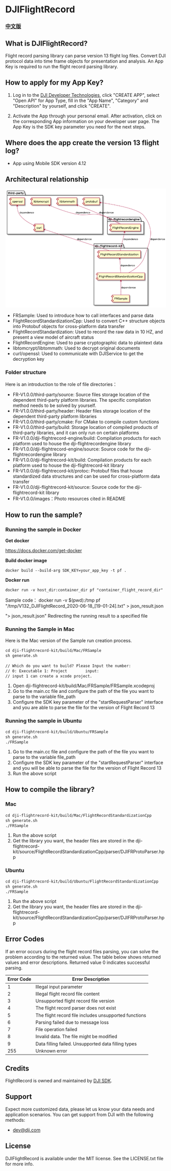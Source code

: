 # DJIFlightRecord

### <p>[中文版](https://github.com/dji-sdk/FlightRecordParsingLib/blob/master/README_cn.md)</p>

## What is DJIFlightRecord?

Flight record parsing library can parse version 13 flight log files. Convert DJI protocol data into time frame objects for presentation and analysis. An App Key is required to run the flight record parsing library.

## How to apply for my App Key?
1. Log in to the [DJI Developer Technologies](https://developer.dji.com/user), click "CREATE APP", select "Open API" for App Type, fill in the "App Name", "Category" and "Description" by yourself, and click "CREATE".

2. Activate the App through your personal email. After activation, click on the corresponding App information on your developer user page. The App Key is the SDK key parameter you need for the next steps.

## Where does the app create the version 13 flight log?

* App using Mobile SDK version 4.12

## Architectural relationship

![](images/architectural.png)

* FRSample: Used to introduce how to call interfaces and parse data
* FlightRecordStandardizationCpp: Used to convert C++ structure objects into Protobuf objects for cross-platform data transfer
* FlightRecordStandardization: Used to record the raw data in 10 HZ, and present a view model of aircraft status
* FlightRecordEngine: Used to parse cryptographic data to plaintext data
* libtomcrypt/libtommath: Used to decrypt original documents
* curl/openssl: Used to communicate with DJIService to get the decryption key

### Folder structure

Here is an introduction to the role of file directories：

* FR-V1.0.0/third-party/source: Source files storage location of the dependent third-party platform libraries. The specific compilation method needs to be solved by yourself.
* FR-V1.0.0/third-party/header: Header files storage location of the dependent third-party platform libraries
* FR-V1.0.0/third-party/cmake: For CMake to compile custom functions
* FR-V1.0.0/third-party/build: Storage location of compiled products of third-party libraries, and it can only run on certain platforms
* FR-V1.0.0/dji-flightrecord-engine/build: Compilation products for each platform used to house the dji-flightrecordengine library
* FR-V1.0.0/dji-flightrecord-engine/source: Source code for the dji-flightrecordengine library
* FR-V1.0.0/dji-flightrecord-kit/build: Compilation products for each platform used to house the dji-flightrecord-kit library
* FR-V1.0.0/dji-flightrecord-kit/protoc: Protobuf files that house standardized data structures and can be used for cross-platform data transfer
* FR-V1.0.0/dji-flightrecord-kit/source: Source code for the dji-flightrecord-kit library
* FR-V1.0.0/images：Photo resources cited in README


## How to run the sample?

### Running the sample in Docker
**Get docker** 

https://docs.docker.com/get-docker

**Build docker image**
```shell
docker build --build-arg SDK_KEY=your_app_key -t pf .
```

**Docker run**
```shell
docker run -v host_dir:container_dir pf "container_flight_record_dir"
```
Sample code：
docker run -v $(pwd):/tmp pf "/tmp/V132_DJIFlightRecord_2020-06-18_[19-01-24].txt" > json_result.json

"> json_result.json" Redirecting the running result to a specified file

### Running the Sample in Mac

Here is the Mac version of the Sample run creation process.

```shell
cd dji-flightrecord-kit/build/Mac/FRSample
sh generate.sh

// Which do you want to build? Please Input the number:
// 0: Executable 1: Project        input:
// input 1 can create a xcode project.
```

1. Open dji-flightrecord-kit/build/Mac/FRSample/FRSample.xcodeproj
2. Go to the main.cc file and configure the path of the file you want to parse to the variable file_path
3. Configure the SDK key parameter of the "startRequestParser" interface and you are able to parse the file for the version of Flight Record 13

### Running the sample in Ubuntu

```shell
cd dji-flightrecord-kit/build/Ubuntu/FRSample
sh generate.sh
./FRSample
```

1. Go to the main.cc file and configure the path of the file you want to parse to the variable file_path
2. Configure the SDK key parameter of the "startRequestParser" interface and you will be able to parse the file for the version of Flight Record 13
3. Run the above script

## How to compile the library?

### Mac

```shell
cd dji-flightrecord-kit/build/Mac/FlightRecordStandardizationCpp
sh generate.sh
./FRSample
```

1. Run the above script
2. Get the library you want, the header files are stored in the dji-flightrecord-kit/source/FlightRecordStandardizationCpp/parser/DJIFRProtoParser.hpp

### Ubuntu

```shell
cd dji-flightrecord-kit/build/Ubuntu/FlightRecordStandardizationCpp
sh generate.sh
./FRSample
```

1. Run the above script
2. Get the library you want, the header files are stored in the dji-flightrecord-kit/source/FlightRecordStandardizationCpp/parser/DJIFRProtoParser.hpp

## Error Codes

If an error occurs during the flight record files parsing, you can solve the problem according to the returned value. The table below shows returned values and error descriptions. Returned value 0 indicates successful parsing.

<table align="center">
  <thead>
    <tr>
      <th>Error Code</th>
      <th>Error Description</th>
    </tr>
  </thead>
  <tbody>
    <tr>
        <td>1</td>
        <td>Illegal input parameter</td>
    </tr>
    <tr>
        <td>2</td>
        <td>Illegal flight record file content</td>
    </tr>
    <tr>
        <td>3</td>
        <td>Unsupported flight record file version</td>
    </tr>
    <tr>
        <td>4</td>
        <td>The flight record parser does not exist</td>
    </tr>
    <tr>
        <td>5</td>
        <td>The flight record file includes unsupported functions</td>
    </tr>
    <tr>
        <td>6</td>
        <td>Parsing failed due to message loss</td>
    </tr>
    <tr>
        <td>7</td>
        <td>File operation failed</td>
    </tr>
    <tr>
        <td>8</td>
        <td>Invalid data. The file might be modified </td>
    </tr>
    <tr>
        <td>9</td>
        <td>Data filling failed. Unsupported data filling types</td>
    </tr>
    <tr>
        <td>255</td>
        <td>Unknown error</td>
    </tr>
   </tbody>
</table>

## Credits

FlightRecord is owned and maintained by [DJI SDK](https://developer.dji.com).

## Support

Expect more customized data, please let us know your data needs and application scenarios.
You can get support from DJI with the following methods:

* dev@dji.com

## License

DJIFlightRecord is available under the MIT license. See the LICENSE.txt file for more info.
